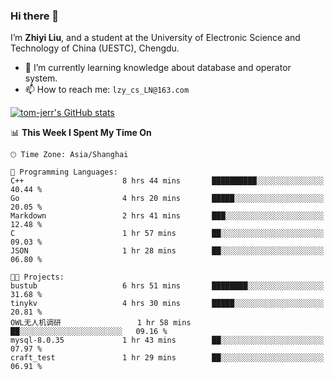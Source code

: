 ### Hi there 👋
I’m **Zhiyi Liu**, and a student at the University of Electronic Science and Technology of China (UESTC), Chengdu.
- 🌱 I’m currently learning knowledge about database and operator system.
- 📫 How to reach me: `lzy_cs_LN@163.com`
  
[![tom-jerr's GitHub stats](https://github-readme-stats.vercel.app/api?username=tom-jerr&hide=prs,stars&show_icons=true)](https://github.com/tom-jerr/github-readme-stats)





<!--
**tom-jerr/tom-jerr** is a ✨ _special_ ✨ repository because its `README.md` (this file) appears on your GitHub profile.

Here are some ideas to get you started:

- 🔭 I’m currently working on ...

- 👯 I’m looking to collaborate on ...
- 🤔 I’m looking for help with ...
- 💬 Ask me about ...
 ...
- 😄 Pronouns: ...
- ⚡ Fun fact: ...
-->

<!--START_SECTION:waka-->
📊 **This Week I Spent My Time On** 

```text
🕑︎ Time Zone: Asia/Shanghai

💬 Programming Languages: 
C++                      8 hrs 44 mins       ██████████░░░░░░░░░░░░░░░   40.44 % 
Go                       4 hrs 20 mins       █████░░░░░░░░░░░░░░░░░░░░   20.05 % 
Markdown                 2 hrs 41 mins       ███░░░░░░░░░░░░░░░░░░░░░░   12.48 % 
C                        1 hr 57 mins        ██░░░░░░░░░░░░░░░░░░░░░░░   09.03 % 
JSON                     1 hr 28 mins        ██░░░░░░░░░░░░░░░░░░░░░░░   06.80 % 

🐱‍💻 Projects: 
bustub                   6 hrs 51 mins       ████████░░░░░░░░░░░░░░░░░   31.68 % 
tinykv                   4 hrs 30 mins       █████░░░░░░░░░░░░░░░░░░░░   20.81 % 
OWL无人机调研                 1 hr 58 mins        ██░░░░░░░░░░░░░░░░░░░░░░░   09.16 % 
mysql-8.0.35             1 hr 43 mins        ██░░░░░░░░░░░░░░░░░░░░░░░   07.97 % 
craft_test               1 hr 29 mins        ██░░░░░░░░░░░░░░░░░░░░░░░   06.91 % 
```


<!--END_SECTION:waka-->

